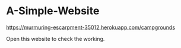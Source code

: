 # A-Simple-Website
https://murmuring-escarpment-35012.herokuapp.com/campgrounds

Open this website to check the working.
